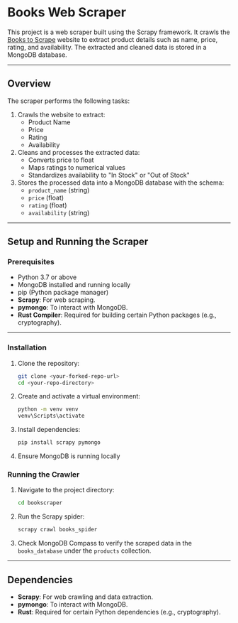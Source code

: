 
# Books Web Scraper

This project is a web scraper built using the Scrapy framework. It crawls the [Books to Scrape](http://books.toscrape.com/) website to extract product details such as name, price, rating, and availability. The extracted and cleaned data is stored in a MongoDB database.

---

## Overview

The scraper performs the following tasks:
1. Crawls the website to extract:
   - Product Name
   - Price
   - Rating
   - Availability
2. Cleans and processes the extracted data:
   - Converts price to float
   - Maps ratings to numerical values
   - Standardizes availability to "In Stock" or "Out of Stock"
3. Stores the processed data into a MongoDB database with the schema:
   - `product_name` (string)
   - `price` (float)
   - `rating` (float)
   - `availability` (string)

---

## Setup and Running the Scraper

### Prerequisites
- Python 3.7 or above
- MongoDB installed and running locally
- pip (Python package manager)
- **Scrapy**: For web scraping.
- **pymongo**: To interact with MongoDB.
- **Rust Compiler**: Required for building certain Python packages (e.g., cryptography).

---

### Installation

1. Clone the repository:
   ```bash
   git clone <your-forked-repo-url>
   cd <your-repo-directory>
   ```

2. Create and activate a virtual environment:
   ```bash
   python -m venv venv
   venv\Scripts\activate
   ```

3. Install dependencies:
   ```bash
   pip install scrapy pymongo
   ```

4. Ensure MongoDB is running locally 
  
  



### Running the Crawler

1. Navigate to the project directory:
   ```bash
   cd bookscraper
   ```

2. Run the Scrapy spider:
   ```bash
   scrapy crawl books_spider
   ```

3. Check MongoDB Compass to verify the scraped data in the `books_database` under the `products` collection.

---

## Dependencies
- **Scrapy**: For web crawling and data extraction.
- **pymongo**: To interact with MongoDB.
- **Rust**: Required for certain Python dependencies (e.g., cryptography).





